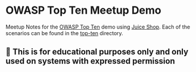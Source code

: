 # OWASP Top Ten Meetup Demo

Meetup Notes for the [OWASP Top Ten](https://owasp.org/www-project-top-ten/) demo using [Juice Shop](https://github.com/juice-shop/juice-shop). Each of the scenarios can be found in the [top-ten](./top-ten/) directory. 

## 🚨 This is for educational purposes only and only used on systems with expressed permission
  